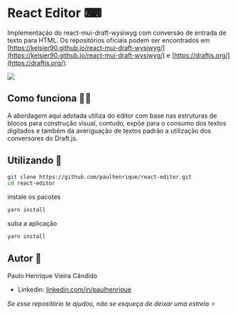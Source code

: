 # React Editor ⌨
Implementação do react-mui-draft-wysiwyg com conversão de entrada de texto para HTML. Os repositórios oficiais podem ser encontrados em [https://kelsier90.github.io/react-mui-draft-wysiwyg/](https://kelsier90.github.io/react-mui-draft-wysiwyg/) e [https://draftjs.org/](https://draftjs.org/).

<img src="https://media.giphy.com/media/lJNoBCvQYp7nq/giphy.gif" />

## Como funciona 👨‍💻
A abordagem aqui adotada utiliza do editor com base nas estruturas de blocos para construção visual, contudo, expõe para o consumo dos textos digitados e também da averiguação de textos padrão a utilização dos conversores do Draft.js.


## Utilizando 🚀

```sh
git clone https://github.com/paulhenrique/react-editor.git
cd react-editor
```

instale os pacotes 

```sh
yarn install
```

suba a aplicação

```sh
yarn install
```


## Autor 🧑
Paulo Henrique Vieira Cândido
* Linkedin: [linkedin.com/in/paulhenrique](https://www.linkedin.com/in/paulhenriquev/)


_Se esse repositório te ajudou, não se esqueça de deixar uma estrela ⭐_ 
